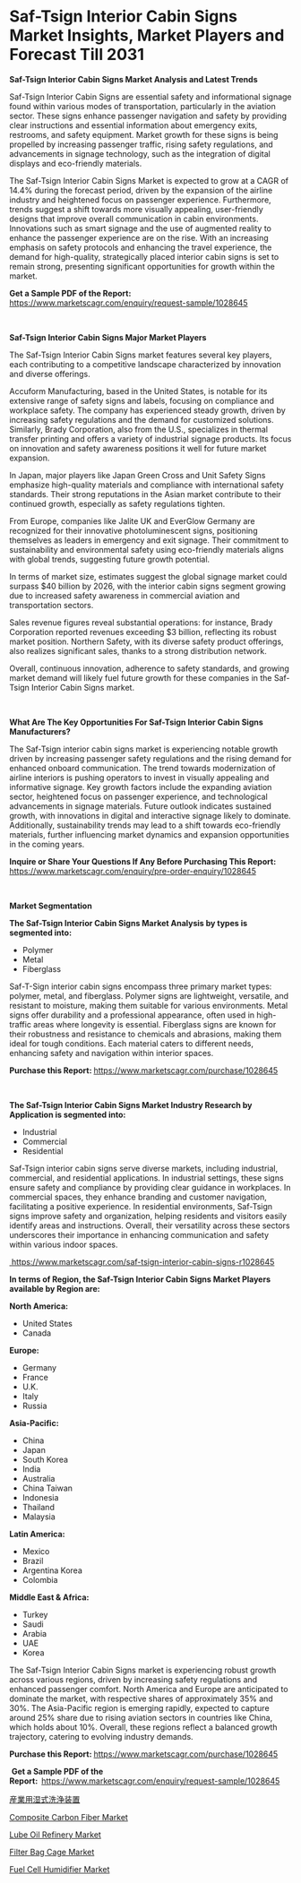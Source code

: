 <p><h1>Saf-Tsign Interior Cabin Signs Market Insights, Market Players and Forecast Till 2031</h1></p><p><strong>Saf-Tsign Interior Cabin Signs Market Analysis and Latest Trends</strong></p>
<p><p>Saf-Tsign Interior Cabin Signs are essential safety and informational signage found within various modes of transportation, particularly in the aviation sector. These signs enhance passenger navigation and safety by providing clear instructions and essential information about emergency exits, restrooms, and safety equipment. Market growth for these signs is being propelled by increasing passenger traffic, rising safety regulations, and advancements in signage technology, such as the integration of digital displays and eco-friendly materials.</p><p>The Saf-Tsign Interior Cabin Signs Market is expected to grow at a CAGR of 14.4% during the forecast period, driven by the expansion of the airline industry and heightened focus on passenger experience. Furthermore, trends suggest a shift towards more visually appealing, user-friendly designs that improve overall communication in cabin environments. Innovations such as smart signage and the use of augmented reality to enhance the passenger experience are on the rise. With an increasing emphasis on safety protocols and enhancing the travel experience, the demand for high-quality, strategically placed interior cabin signs is set to remain strong, presenting significant opportunities for growth within the market.</p></p>
<p><strong>Get a Sample PDF of the Report:&nbsp;</strong> <a href="https://www.marketscagr.com/enquiry/request-sample/1028645">https://www.marketscagr.com/enquiry/request-sample/1028645</a></p>
<p>&nbsp;</p>
<p><strong>Saf-Tsign Interior Cabin Signs Major Market Players</strong></p>
<p><p>The Saf-Tsign Interior Cabin Signs market features several key players, each contributing to a competitive landscape characterized by innovation and diverse offerings. </p><p>Accuform Manufacturing, based in the United States, is notable for its extensive range of safety signs and labels, focusing on compliance and workplace safety. The company has experienced steady growth, driven by increasing safety regulations and the demand for customized solutions. Similarly, Brady Corporation, also from the U.S., specializes in thermal transfer printing and offers a variety of industrial signage products. Its focus on innovation and safety awareness positions it well for future market expansion.</p><p>In Japan, major players like Japan Green Cross and Unit Safety Signs emphasize high-quality materials and compliance with international safety standards. Their strong reputations in the Asian market contribute to their continued growth, especially as safety regulations tighten.</p><p>From Europe, companies like Jalite UK and EverGlow Germany are recognized for their innovative photoluminescent signs, positioning themselves as leaders in emergency and exit signage. Their commitment to sustainability and environmental safety using eco-friendly materials aligns with global trends, suggesting future growth potential.</p><p>In terms of market size, estimates suggest the global signage market could surpass $40 billion by 2026, with the interior cabin signs segment growing due to increased safety awareness in commercial aviation and transportation sectors.</p><p>Sales revenue figures reveal substantial operations: for instance, Brady Corporation reported revenues exceeding $3 billion, reflecting its robust market position. Northern Safety, with its diverse safety product offerings, also realizes significant sales, thanks to a strong distribution network.</p><p>Overall, continuous innovation, adherence to safety standards, and growing market demand will likely fuel future growth for these companies in the Saf-Tsign Interior Cabin Signs market.</p></p>
<p>&nbsp;</p>
<p><strong>What Are The Key Opportunities For Saf-Tsign Interior Cabin Signs Manufacturers?</strong></p>
<p><p>The Saf-Tsign interior cabin signs market is experiencing notable growth driven by increasing passenger safety regulations and the rising demand for enhanced onboard communication. The trend towards modernization of airline interiors is pushing operators to invest in visually appealing and informative signage. Key growth factors include the expanding aviation sector, heightened focus on passenger experience, and technological advancements in signage materials. Future outlook indicates sustained growth, with innovations in digital and interactive signage likely to dominate. Additionally, sustainability trends may lead to a shift towards eco-friendly materials, further influencing market dynamics and expansion opportunities in the coming years.</p></p>
<p><strong>Inquire or Share Your Questions If Any Before Purchasing This Report:</strong> <a href="https://www.marketscagr.com/enquiry/pre-order-enquiry/1028645">https://www.marketscagr.com/enquiry/pre-order-enquiry/1028645</a></p>
<p>&nbsp;</p>
<p><strong>Market Segmentation</strong></p>
<p><strong>The Saf-Tsign Interior Cabin Signs Market Analysis by types is segmented into:</strong></p>
<p><ul><li>Polymer</li><li>Metal</li><li>Fiberglass</li></ul></p>
<p><p>Saf-T-Sign interior cabin signs encompass three primary market types: polymer, metal, and fiberglass. Polymer signs are lightweight, versatile, and resistant to moisture, making them suitable for various environments. Metal signs offer durability and a professional appearance, often used in high-traffic areas where longevity is essential. Fiberglass signs are known for their robustness and resistance to chemicals and abrasions, making them ideal for tough conditions. Each material caters to different needs, enhancing safety and navigation within interior spaces.</p></p>
<p><strong>Purchase this Report:&nbsp;</strong><a href="https://www.marketscagr.com/purchase/1028645">https://www.marketscagr.com/purchase/1028645</a></p>
<p>&nbsp;</p>
<p><strong>The Saf-Tsign Interior Cabin Signs Market Industry Research by Application is segmented into:</strong></p>
<p><ul><li>Industrial</li><li>Commercial</li><li>Residential</li></ul></p>
<p><p>Saf-Tsign interior cabin signs serve diverse markets, including industrial, commercial, and residential applications. In industrial settings, these signs ensure safety and compliance by providing clear guidance in workplaces. In commercial spaces, they enhance branding and customer navigation, facilitating a positive experience. In residential environments, Saf-Tsign signs improve safety and organization, helping residents and visitors easily identify areas and instructions. Overall, their versatility across these sectors underscores their importance in enhancing communication and safety within various indoor spaces.</p></p>
<p><a href="https://www.marketscagr.com/saf-tsign-interior-cabin-signs-r1028645">&nbsp;https://www.marketscagr.com/saf-tsign-interior-cabin-signs-r1028645</a></p>
<p><strong>In terms of Region, the Saf-Tsign Interior Cabin Signs Market Players available by Region are:</strong></p>
<p>
    <p> <strong> North America: </strong>
        <ul>
            <li>United States</li>
            <li>Canada</li>
        </ul>
        </p> 
    <p> <strong> Europe: </strong>
        <ul>
            <li>Germany</li>
            <li>France</li>
            <li>U.K.</li>
            <li>Italy</li>
            <li>Russia</li>
        </ul>
        </p> 
    <p> <strong> Asia-Pacific: </strong>
        <ul>
            <li>China</li>
            <li>Japan</li>
            <li>South Korea</li>
            <li>India</li>
            <li>Australia</li>
            <li>China Taiwan</li>
            <li>Indonesia</li>
            <li>Thailand</li>
            <li>Malaysia</li>
        </ul>
        </p> 
    <p> <strong> Latin America: </strong>
        <ul>
            <li>Mexico</li>
            <li>Brazil</li>
            <li>Argentina Korea</li>
            <li>Colombia</li>
        </ul>
        </p> 
    <p> <strong> Middle East & Africa: </strong>
        <ul>
            <li>Turkey</li>
            <li>Saudi</li>
            <li>Arabia</li>
            <li>UAE</li>
            <li>Korea</li>
        </ul>
    </p>
    </p>
<p><p>The Saf-Tsign Interior Cabin Signs market is experiencing robust growth across various regions, driven by increasing safety regulations and enhanced passenger comfort. North America and Europe are anticipated to dominate the market, with respective shares of approximately 35% and 30%. The Asia-Pacific region is emerging rapidly, expected to capture around 25% share due to rising aviation sectors in countries like China, which holds about 10%. Overall, these regions reflect a balanced growth trajectory, catering to evolving industry demands.</p></p>
<p><strong>Purchase this Report: </strong><a href="https://www.marketscagr.com/purchase/1028645">https://www.marketscagr.com/purchase/1028645</a></p>
<p>&nbsp;<strong>Get a Sample PDF of the Report:&nbsp;&nbsp;</strong><a href="https://www.marketscagr.com/enquiry/request-sample/1028645">https://www.marketscagr.com/enquiry/request-sample/1028645</a></p>
<p><strong></strong></p>
<p><p><a href="https://medium.com/@vadkqfca47/industrial-wet-cleaning-equipment-market-%E3%81%AF-%E3%82%B3%E3%82%B9%E3%83%88%E7%AE%A1%E7%90%86%E3%81%A8%E5%8A%B9%E7%8E%87%E5%90%91%E4%B8%8A%E3%82%92%E5%84%AA%E5%85%88%E3%81%97%E3%81%BE%E3%81%99-%E3%81%95%E3%82%89%E3%81%AB-%E5%A0%B1%E5%91%8A%E6%9B%B8%E3%81%AF%E5%B8%82%E5%A0%B4%E3%81%AE%E9%9C%80%E8%A6%81%E9%9D%A2%E3%81%A8%E4%BE%9B%E7%B5%A6%E9%9D%A2%E3%81%AE%E4%B8%A1%E6%96%B9%E3%82%92%E3%82%AB%E3%83%90%E3%83%BC%E3%81%97%E3%81%A6%E3%81%84%E3%81%BE%E3%81%99-da21a23e15d4">産業用湿式洗浄装置</a></p><p><a href="https://issuu.com/reportprime-2/docs/composite-carbon-fiber-market-size-_51e117785e6662">Composite Carbon Fiber Market</a></p><p><a href="https://issuu.com/reportprime-2/docs/lube-oil-refinery-market-size-2030._2b353cc22e2b5c">Lube Oil Refinery Market</a></p><p><a href="https://medium.com/@doristurner71/the-market-for-filter-bag-cage-market-is-examined-in-this-report-along-with-the-factors-that-are-271573dd5652">Filter Bag Cage Market</a></p><p><a href="https://www.linkedin.com/pulse/strategic-market-insights-global-fuel-cell-humidifier-2024-vrmke?trackingId=8ExgZshDTMiQtuX6xDOpPA%3D%3D">Fuel Cell Humidifier Market</a></p></p>